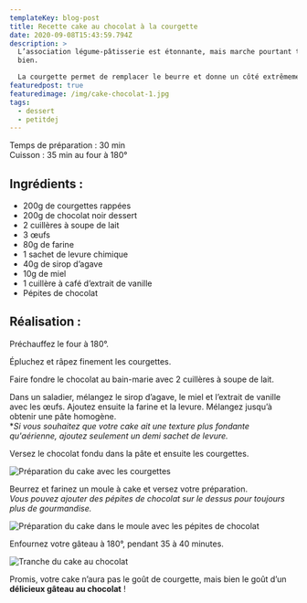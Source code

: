```yaml
---
templateKey: blog-post
title: Recette cake au chocolat à la courgette
date: 2020-09-08T15:43:59.794Z
description: >
  L’association légume-pâtisserie est étonnante, mais marche pourtant très
  bien. 

  La courgette permet de remplacer le beurre et donne un côté extrêmement moelleux aux desserts.
featuredpost: true
featuredimage: /img/cake-chocolat-1.jpg
tags:
  - dessert
  - petitdej
---
```

Temps de préparation : 30 min\
Cuisson : 35 min au four à 180°

## Ingrédients :

* 200g de courgettes rappées
* 200g de chocolat noir dessert
* 2 cuillères à soupe de lait
* 3 œufs
* 80g de farine
* 1 sachet de levure chimique
* 40g de sirop d’agave
* 10g de miel
* 1 cuillère à café d’extrait de vanille
* Pépites de chocolat

## Réalisation :

Préchauffez le four à 180°.

Épluchez et râpez finement les courgettes.

Faire fondre le chocolat au bain-marie avec 2 cuillères à soupe de lait.

Dans un saladier, mélangez le sirop d’agave, le miel et l’extrait de vanille avec les œufs. Ajoutez ensuite la farine et la levure. Mélangez jusqu’à obtenir une pâte homogène.\
**Si vous souhaitez que votre cake ait une texture plus fondante qu'aérienne, ajoutez seulement un demi sachet de levure.*

Versez le chocolat fondu dans la pâte et ensuite les courgettes.

![Préparation du cake avec les courgettes](/img/preparation-cake-.jpg "Préparation cake")

Beurrez et farinez un moule à cake et versez votre préparation. \
*Vous pouvez ajouter des pépites de chocolat sur le dessus pour toujours plus de gourmandise.*

![Préparation du cake dans le moule avec les pépites de chocolat](/img/cake-moule.jpg "Préparation du cake dans le moule")

Enfournez votre gâteau à 180°, pendant 35 à 40 minutes.

![Tranche du cake au chocolat ](/img/cake-chocolat-2.jpg "Cake au chocolat")

Promis, votre cake n’aura pas le goût de courgette, mais bien le goût d’un **délicieux gâteau au chocolat** !